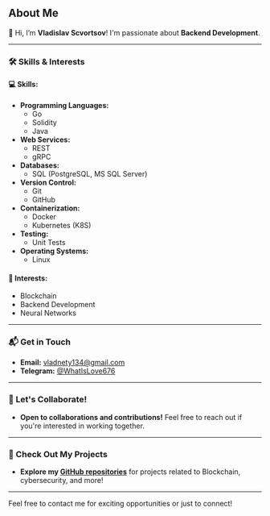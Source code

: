 ## About Me

👋 Hi, I’m **Vladislav Scvortsov**! I'm passionate about **Backend Development**.

---

### 🛠️ Skills & Interests

#### 💻 **Skills:**

- **Programming Languages:** 
  - Go 
  - Solidity
  - Java
- **Web Services:** 
  - REST 
  - gRPC
- **Databases:** 
  - SQL (PostgreSQL, MS SQL Server)
- **Version Control:** 
  - Git 
  - GitHub 
- **Containerization:** 
  - Docker 
  - Kubernetes (K8S)
- **Testing:** 
  - Unit Tests
- **Operating Systems:** 
  - Linux

#### 👀 **Interests:**
- Blockchain
- Backend Development
- Neural Networks

---

### 📬 Get in Touch

- **Email:** [vladnety134@gmail.com](mailto:vladnety134@gmail.com)
- **Telegram:** [@WhatIsLove676](https://web.telegram.org/a/)

---

### 🤝 Let's Collaborate!

- **Open to collaborations and contributions!** Feel free to reach out if you're interested in working together.

---

### 🚀 Check Out My Projects

- **Explore my [GitHub repositories](https://github.com/yourusername)** for projects related to Blockchain, cybersecurity, and more!

---

Feel free to contact me for exciting opportunities or just to connect!
